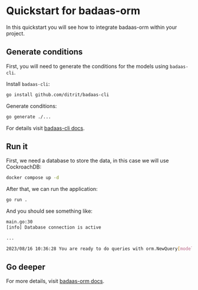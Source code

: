 # Quickstart for badaas-orm

In this quickstart you will see how to integrate badaas-orm within your project.

## Generate conditions

First, you will need to generate the conditions for the models using `badaas-cli`.

Install `badaas-cli`:

```bash
go install github.com/ditrit/badaas-cli
```

Generate conditions:

```bash
go generate ./...
```

For details visit [badaas-cli docs](github.com/ditrit/badaas-cli/README.md).

## Run it

First, we need a database to store the data, in this case we will use CockroachDB:

```bash
docker compose up -d
```

After that, we can run the application:

```bash
go run .
```

And you should see something like:

```bash
main.go:30
[info] Database connection is active

...

2023/08/16 10:36:28 You are ready to do queries with orm.NewQuery[models.MyModel]
```

## Go deeper

<!-- TODO add link to docs -->
For more details, visit [badaas-orm docs](https://github.com/ditrit/badaas/orm/README.md).
